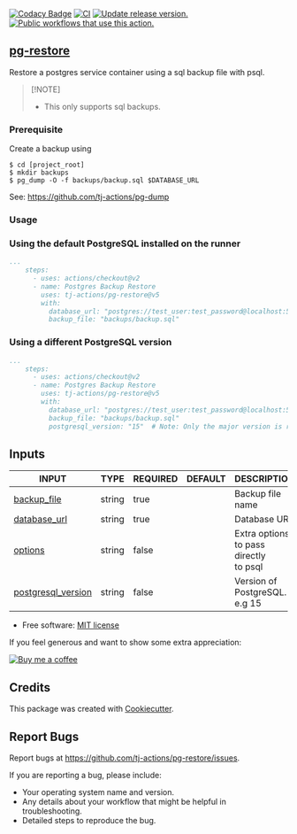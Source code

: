 [![Codacy Badge](https://api.codacy.com/project/badge/Grade/33d85868f9d3405d82656f3235bc505c)](https://app.codacy.com/gh/tj-actions/pg-restore?utm_source=github.com\&utm_medium=referral\&utm_content=tj-actions/pg-restore\&utm_campaign=Badge_Grade_Settings)
[![CI](https://github.com/tj-actions/pg-restore/actions/workflows/test.yml/badge.svg)](https://github.com/tj-actions/pg-restore/actions/workflows/test.yml) [![Update release version.](https://github.com/tj-actions/pg-restore/actions/workflows/sync-release-version.yml/badge.svg)](https://github.com/tj-actions/pg-restore/actions/workflows/sync-release-version.yml) [![Public workflows that use this action.](https://img.shields.io/endpoint?url=https%3A%2F%2Fused-by.vercel.app%2Fapi%2Fgithub-actions%2Fused-by%3Faction%3Dtj-actions%2Fpg-restore%26badge%3Dtrue)](https://github.com/search?o=desc\&q=tj-actions+pg-restore+path%3A.github%2Fworkflows+language%3AYAML\&s=\&type=Code)

## [pg-restore](https://www.postgresql.org/docs/current/app-pgrestore.html)

Restore a postgres service container using a sql backup file with psql.

> \[!NOTE]
>
> *   This only supports sql backups.

### Prerequisite

Create a backup using

```shell script
$ cd [project_root]
$ mkdir backups
$ pg_dump -O -f backups/backup.sql $DATABASE_URL
```

See: https://github.com/tj-actions/pg-dump

### Usage

### Using the default PostgreSQL installed on the runner

```yaml
...
    steps:
      - uses: actions/checkout@v2
      - name: Postgres Backup Restore
        uses: tj-actions/pg-restore@v5
        with:
          database_url: "postgres://test_user:test_password@localhost:5432/test_db"
          backup_file: "backups/backup.sql"
```

### Using a different PostgreSQL version

```yaml
...
    steps:
      - uses: actions/checkout@v2
      - name: Postgres Backup Restore
        uses: tj-actions/pg-restore@v5
        with:
          database_url: "postgres://test_user:test_password@localhost:5432/test_db"
          backup_file: "backups/backup.sql"
          postgresql_version: "15"  # Note: Only the major version is required e.g. 12, 14, 15
```

## Inputs

<!-- AUTO-DOC-INPUT:START - Do not remove or modify this section -->

|                                         INPUT                                          |  TYPE  | REQUIRED | DEFAULT |                 DESCRIPTION                 |
|----------------------------------------------------------------------------------------|--------|----------|---------|---------------------------------------------|
|           <a name="input_backup_file"></a>[backup\_file](#input_backup_file)            | string |   true   |         |              Backup file name               |
|          <a name="input_database_url"></a>[database\_url](#input_database_url)          | string |   true   |         |                Database URL                 |
|                 <a name="input_options"></a>[options](#input_options)                  | string |  false   |         | Extra options to pass directly <br>to psql  |
| <a name="input_postgresql_version"></a>[postgresql\_version](#input_postgresql_version) | string |  false   |         |        Version of PostgreSQL. e.g 15        |

<!-- AUTO-DOC-INPUT:END -->

*   Free software: [MIT license](LICENSE)

If you feel generous and want to show some extra appreciation:

[![Buy me a coffee][buymeacoffee-shield]][buymeacoffee]

[buymeacoffee]: https://www.buymeacoffee.com/jackton1

[buymeacoffee-shield]: https://www.buymeacoffee.com/assets/img/custom_images/orange_img.png

## Credits

This package was created with [Cookiecutter](https://github.com/cookiecutter/cookiecutter).

## Report Bugs

Report bugs at https://github.com/tj-actions/pg-restore/issues.

If you are reporting a bug, please include:

*   Your operating system name and version.
*   Any details about your workflow that might be helpful in troubleshooting.
*   Detailed steps to reproduce the bug.
